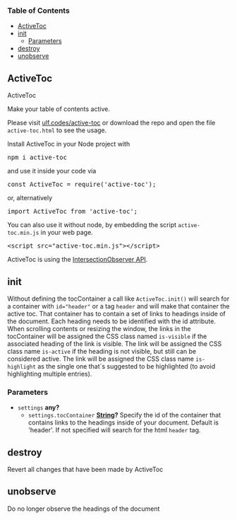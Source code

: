 <!-- Generated by documentation.js. Update this documentation by updating the source code. -->

### Table of Contents

-   [ActiveToc][1]
-   [init][2]
    -   [Parameters][3]
-   [destroy][4]
-   [unobserve][5]

## ActiveToc

ActiveToc

Make your table of contents active.

Please visit <a href="https://ulf.codes/active-toc">ulf.codes/active-toc</a> or 
download the repo and open the file <code>active-toc.html</code> to see the usage.

Install ActiveToc in your Node project with 

<pre>
npm i active-toc
</pre>

and use it inside your code via 

<pre>
const ActiveToc = require('active-toc');
</pre>

or, alternatively 

<pre>
import ActiveToc from 'active-toc';
</pre>

You can also use it without node, by embedding the script <code>active-toc.min.js</code> in your web page.

<pre>
&lt;script src="active-toc.min.js">&lt;/script>
</pre> 

ActiveToc is using the <a href="https://developer.mozilla.org/en-US/docs/Web/API/Intersection_Observer_API">IntersectionObserver API</a>.

## init

Without defining the tocContainer a call like <code>ActiveToc.init()</code> will search for a container
with <code>id="header"</code> or a tag <code>header</code> and will make that container the active toc.
That container has to contain a set of links to headings inside of the document. Each heading needs to be identified with the id attribute.
When scrolling contents or resizing the window, the links in the tocContainer will be assigned the CSS class named <code>is-visible</code> if the associated heading of the link is visible.
The link will be assigned the CSS class name <code>is-active</code> if the heading is not visible, but still can be considered active.
The link will be assigned the CSS class name <code>is-highlight</code> as the single one that´s suggested to be highlighted (to avoid highlighting multiple entries).

### Parameters

-   `settings` **any?** 
    -   `settings.tocContainer` **[String][6]?** Specify the id of the container that contains links to the headings inside of your document. Default is 'header'. If not specified will search for the html <code>header</code> tag.

## destroy

Revert all changes that have been made by ActiveToc

## unobserve

Do no longer observe the headings of the document

[1]: #activetoc

[2]: #init

[3]: #parameters

[4]: #destroy

[5]: #unobserve

[6]: https://developer.mozilla.org/docs/Web/JavaScript/Reference/Global_Objects/String

